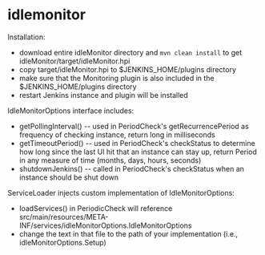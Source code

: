 # idlemonitor


Installation:
  - download entire idleMonitor directory and `mvn clean install` to get idleMonitor/target/idleMonitor.hpi
  - copy target/idleMonitor.hpi to $JENKINS_HOME/plugins directory
  - make sure that the Monitoring plugin is also included in the $JENKINS_HOME/plugins directory
  - restart Jenkins instance and plugin will be installed


IdleMonitorOptions interface includes:
  - getPollingInterval() -- used in PeriodCheck's getRecurrencePeriod as frequency of checking instance, return long in milliseconds
  - getTimeoutPeriod() -- used in PeriodCheck's checkStatus to determine how long since the last UI hit that an instance can stay up, return Period in any measure of time (months, days, hours, seconds)
  - shutdownJenkins() -- called in PeriodCheck's checkStatus when an instance should be shut down
  
ServiceLoader injects custom implementation of IdleMonitorOptions:
  - loadServices() in PeriodicCheck will reference src/main/resources/META-INF/services/idleMonitorOptions.IdleMonitorOptions
  - change the text in that file to the path of your implementation (i.e., idleMonitorOptions.Setup)

